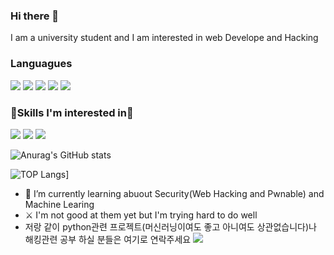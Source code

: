 
### Hi there 👋 
I am a university student and I am interested in web Develope and Hacking


### Languagues
<img src="https://img.shields.io/badge/Python-3776AB?style=flat-square&logo=Python&logoColor=green"/> <img src="https://img.shields.io/badge/JavaScript-F7DF1E?style=flat-square&logo=Python&logoColor=yellow"/>
<img src="https://img.shields.io/badge/C-A8B9CC?style=flat-square&logo=C&logoColor=red"/> <img src="https://img.shields.io/badge/Html5-E34F26?style=flat-square&logo=Html5&logoColor=white"/> <img src="https://img.shields.io/badge/CSS3-1572B6?style=flat-square&logo=CSS3&logoColor=white"/>
### 🔬Skills I'm interested in🔬
<img src="https://img.shields.io/badge/React-61DAFB?style=flat-square&logo=React&logoColor=white"/> <img src="https://img.shields.io/badge/Node.js-339933?style=flat-square&logo=Node.js&logoColor=green"/> <img src="https://img.shields.io/badge/TensorFlow-FF6F00?style=flat-square&logo=TensorFlow&logoColor=orange"/> 


![Anurag's GitHub stats](https://github-readme-stats.vercel.app/api?username=polring&show_icons=false&theme=dracula)

![TOP Langs](https://github-readme-status.vercel.app/api/top-langs/?username=polring&show_icons=false&theme=dracula&layout=compact&langs-counts=10)]


- 🌱 I’m currently learning abuout Security(Web Hacking and Pwnable) and Machine Learing
-  ⚔️ I'm not good at them yet but I'm trying hard to do well
- 저랑 같이 python관련 프로젝트(머신러닝이여도 좋고 아니여도 상관없습니다)나 해킹관련 공부 하실 분들은 여기로 연락주세요 <a href="http://qr.kakao.com/talk/PrIHOnfzL6.0G3vOUniPzTiEoSc-"><img src="https://img.shields.io/badge/KakaoTalk-FFCD00?style=flat-square&logo=KakaoTalk&logoColor=brawn"/></a>



